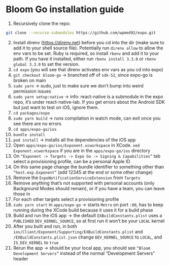 # Bloom Go installation guide

1. Recursively clone the repo:  

```sh
git clone --recurse-submodules https://github.com/wpmed92/expo.git
```
2. Install direnv (https://direnv.net) before you cd into the dir (make sure to add it to your shell source file). Potentially run `direnv allow` to allow the env vars to be set. Ruby is required, so install `rbenv` and add it to your path. If you have it installed, either run `rbenv install 3.3.0` or `rbenv global 3.3.0` to set the version.
3. `cd expo` (you will see that direnv activates env vars as you cd into expo)
4. `git checkout bloom-go` -> branched off of `sdk-52`, since expo-go is broken on main
5. `sudo yarn` -> sudo, just to make sure we don’t bump into weird permission issues
6. `sudo yarn setup:native` -> info: react-native is a submodule in the expo repo, it’s under react-native-lab. If you get errors about the Android SDK but just want to test on iOS, ignore them.
7. `cd packages/expo`
8. `sudo yarn build` -> runs compilation in watch mode, can exit once you see there are no errors
9. `cd apps/expo-go/ios`
10. `bundle install`
11. `pod install` -> installs all the dependencies of the iOS app
12. Open `apps/expo-go/ios/Exponent.xcworkspace` in XCode. `xed Exponent.xcworkspace` if you are in the `apps/expo-go/ios` directory
13. On `“Exponent -> Targets -> Expo Go -> Signing & Capabilities”` tab select a provisioning profile, can be a personal Apple ID
14. On this same page change the bundle identifier to something other than `“host.exp.Exponent”` (add 12345 at the end or some other change)
15. Remove the `ExpoNotificationServiceExtension` from `Targets`
16. Remove anything that’s not supported with personal accounts (only Background Modes should remain), or if you have a team, you can leave those in
17. For each other targets select a provisioning profile
18. `sudo yarn start` in `apps/expo-go` -> starts `Metro` on port `:80`, has to keep running during the XCode build because it uses it for a build phase
19. Build and run the iOS app -> the default `EXBuildConstants.plist` uses a `PUBLISHED` `DEV_KERNEL_SOURCE`, so at first run it won’t be your `LOCAL` kernel
20. After you built and run, in both `ios/Client/Exponent/Supporting/EXBuildConstants.plist` and `/EXBuildConstants.plist.json` change `DEV_KERNEL_SOURCE` to `LOCAL`, and `IS_DEV_KERNEL` to `true`
21. Rerun the app -> should be your local app, you should see `“Bloom Development Servers”` instead of the normal “Development Servers” header

